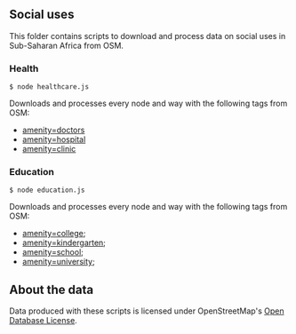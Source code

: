 ## Social uses
This folder contains scripts to download and process data on social uses in Sub-Saharan Africa from OSM. 

### Health
```
$ node healthcare.js
```

Downloads and processes every node and way with the following tags from OSM:

- [amenity=doctors](http://wiki.openstreetmap.org/wiki/Tag:amenity%3Ddoctors)
- [amenity=hospital](http://wiki.openstreetmap.org/wiki/Tag:amenity%3Dhospital)
- [amenity=clinic](http://wiki.openstreetmap.org/wiki/Tag:amenity%clinic)

### Education
```
$ node education.js
```

Downloads and processes every node and way with the following tags from OSM:

- [amenity=college](http://wiki.openstreetmap.org/wiki/Tag:amenity%3Dcollege);
- [amenity=kindergarten](http://wiki.openstreetmap.org/wiki/Tag:amenity%3Dkindergarten);
- [amenity=school](http://wiki.openstreetmap.org/wiki/Tag:amenity%3Dschool);
- [amenity=university](http://wiki.openstreetmap.org/wiki/Tag:amenity%3Duniversity);

## About the data
Data produced with these scripts is licensed under OpenStreetMap's [Open Database License](http://wiki.openstreetmap.org/wiki/Open_Database_License).